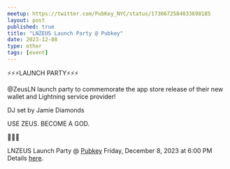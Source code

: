 ```yaml
---
meetup: https://twitter.com/PubKey_NYC/status/1730672584033698185
layout: post
published: true
title: "LNZEUS Launch Party @ Pubkey"
date: 2023-12-08
type: other
tags: [event]
---
```

⚡⚡⚡LAUNCH PARTY⚡⚡⚡

@ZeusLN
 launch party to commemorate the app store release of their new wallet and Lightning service provider!

DJ set by Jamie Diamonds

USE ZEUS. BECOME A GOD.

🧡🍻🙏

LNZEUS Launch Party @  <a href="https://www.google.com/maps/search/?api=1&query=40.73222%2C%20-74.00002" target="_blank">Pubkey</a>  Friday, December 8, 2023 at 6:00 PM  Details <a href="https://twitter.com/PubKey_NYC/status/1730672584033698185" target="_blank">here</a>.
